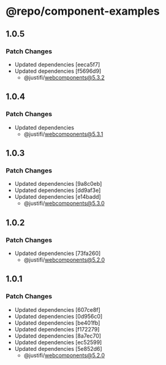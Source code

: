 # @repo/component-examples

## 1.0.5

### Patch Changes

- Updated dependencies [eeca5f7]
- Updated dependencies [f5696d9]
  - @justifi/webcomponents@5.3.2

## 1.0.4

### Patch Changes

- Updated dependencies
  - @justifi/webcomponents@5.3.1

## 1.0.3

### Patch Changes

- Updated dependencies [9a8c0eb]
- Updated dependencies [dd9af3e]
- Updated dependencies [e14badd]
  - @justifi/webcomponents@5.3.0

## 1.0.2

### Patch Changes

- Updated dependencies [73fa260]
  - @justifi/webcomponents@5.2.0

## 1.0.1

### Patch Changes

- Updated dependencies [607ce8f]
- Updated dependencies [0d956c0]
- Updated dependencies [be401fb]
- Updated dependencies [f172279]
- Updated dependencies [8a7ec70]
- Updated dependencies [ec52599]
- Updated dependencies [5e852d6]
  - @justifi/webcomponents@5.2.0

